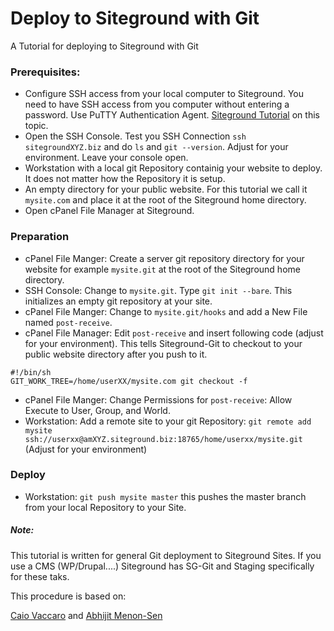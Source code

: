 # Deploy to Siteground with Git
A Tutorial for deploying to Siteground with Git

### Prerequisites:
- Configure SSH access from your local computer to Siteground. You need to have SSH access from you computer without entering a password. Use PuTTY Authentication Agent. [Siteground Tutorial](https://www.siteground.com/tutorials/ssh/) on this topic. 
- Open the SSH Console. Test you SSH Connection `ssh sitegroundXYZ.biz` and do `ls` and `git --version`. Adjust for your environment. Leave your console open.
- Workstation with a local git Repository containig your website to deploy. It does not matter how the Repository it is setup.
- An empty directory for your public website. For this tutorial we call it `mysite.com` and place it at the root of the Siteground home directory.
- Open cPanel File Manager at Siteground.

### Preparation
- cPanel File Manger: Create a server git repository directory for your website for example `mysite.git` at the root of the Siteground home directory.
- SSH Console: Change to `mysite.git`. Type `git init --bare`. This initializes an empty git repository at your site.
- cPanel File Manger: Change to `mysite.git/hooks` and add a New File named `post-receive`.
- cPanel File Manager: Edit `post-receive` and insert following code (adjust for your environment). This tells Siteground-Git to checkout to your public website directory after you push to it.
```
#!/bin/sh
GIT_WORK_TREE=/home/userXX/mysite.com git checkout -f
```

- cPanel File Manger: Change Permissions for `post-receive`: Allow Execute to User, Group, and World.
- Workstation: Add a remote site to your git Repository: `git remote add mysite ssh://userxx@amXYZ.siteground.biz:18765/home/userxx/mysite.git` (Adjust for your environment)

### Deploy
-  Workstation: `git push mysite master` this pushes the master branch from your local Repository to your Site.


##### Note:
This tutorial is written for general Git deployment to Siteground Sites. If you use a CMS (WP/Drupal....) Siteground has SG-Git and Staging specifically for these taks.


This procedure is based on:

[Caio Vaccaro](https://www.digitalocean.com/community/tutorials/how-to-set-up-automatic-deployment-with-git-with-a-vps) and 
[Abhijit Menon-Sen ](http://toroid.org/git-website-howto)
